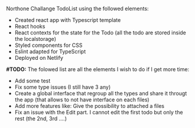 Northone Challange TodoList using the followed elements:
  - Created react app with Typescript template
  - React hooks
  - React contexts for the state for the Todo (all the todo are stored inside the localstorage)
  - Styled components for CSS
  - Eslint adapted for TypeScript
  - Deployed on Netlify

**#TODO:** 
The folowed list are all the elements I wish to do if I get more time:
  - Add some test
  - Fix some type issues (I still have 3 any) 
  - Create a global interface that regroup all the types and share it througt the app (that allows to not have interface on each files)
  - Add more features like: Give the possibility to attached a files
  - Fix an issue with the Edit part. I cannot edit the first todo but only the rest (the 2nd, 3rd ....)  
